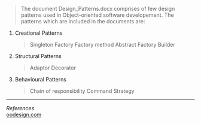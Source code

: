 > The document Design_Patterns.docx comprises of few design patterns used in Object-oriented software developement.
> The patterns which are included in the documents are:
1) Creational Patterns 
     > Singleton
     > Factory 
     > Factory method
     > Abstract Factory
     > Builder
2) Structural Patterns
      > Adaptor
      > Decorator
3) Behavioural Patterns
     > Chain of responsibility
     > Command
     > Strategy
---
*References*  
[oodesign.com](https://www.oodesign.com/)